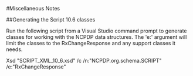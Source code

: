 ﻿#Miscellaneous Notes

##Generating the Script 10.6 classes

Run the following script from a Visual Studio command prompt to generate classes for working with the NCPDP data structures.
The 'e:' argument will limit the classes to the RxChangeResponse and any support classes it needs.

Xsd "SCRIPT_XML_10_6.xsd" /c /n:"NCPDP.org.schema.SCRIPT" /e:"RxChangeResponse"
